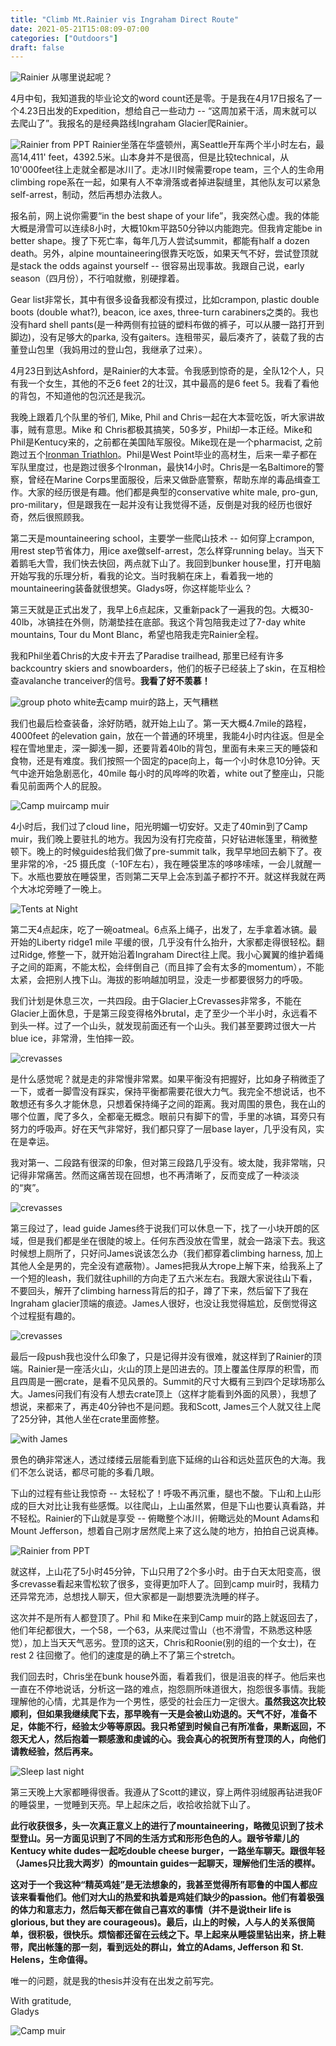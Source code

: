 ```yaml
---
title: "Climb Mt.Rainier vis Ingraham Direct Route"
date: 2021-05-21T15:08:09-07:00
categories: ["Outdoors"]
draft: false
---
```

![Rainier](/post/climbRainierPhoto/IMG_8750.jpg)
从哪里说起呢？

4月中旬，我知道我的毕业论文的word count还是零。于是我在4月17日报名了一个4.23日出发的Expedition，想给自己一些动力 -- “这周加紧干活，周末就可以去爬山了”。我报名的是经典路线Ingraham Glacier爬Rainier。

![Rainier from PPT](/post/climbRainierPhoto/IMG_8901.jpg)
Rainier坐落在华盛顿州，离Seattle开车两个半小时左右，最高14,411' feet，4392.5米。山本身并不是很高，但是比较technical，从10'000feet往上走就全都是冰川了。走冰川时候需要rope team，三个人的生命用climbing rope系在一起，如果有人不幸滑落或者掉进裂缝里，其他队友可以紧急self-arrest，制动，然后再想办法救人。

报名前，网上说你需要“in the best shape of your life”，我突然心虚。我的体能大概是滑雪可以连续8小时，大概10km平路50分钟以内能跑完。但我肯定能be in better shape。搜了下死亡率，每年几万人尝试summit，都能有half a dozen death。另外，alpine mountaineering很靠天吃饭，如果天气不好，尝试登顶就是stack the odds against yourself -- 很容易出现事故。我跟自己说，early season（四月份），不行咱就撤，别硬撑着。

Gear list非常长，其中有很多设备我都没有摸过，比如crampon, plastic double boots (double what?), beacon, ice axes, three-turn carabiners之类的。我也没有hard shell pants(是一种两侧有拉链的塑料布做的裤子，可以从腰一路打开到脚边)，没有足够大的parka, 没有gaiters。连租带买，最后凑齐了，装载了我的古董登山包里（我妈用过的登山包，我继承了过来）。

4月23日到达Ashford，是Rainier的大本营。令我感到惊奇的是，全队12个人，只有我一个女生，其他的不乏6 feet 2的壮汉，其中最高的是6 feet 5。我看了看他的背包，不知道他的包沉还是我沉。

我晚上跟着几个队里的爷们, Mike, Phil and Chris一起在大本营吃饭，听大家讲故事，贼有意思。Mike 和 Chris都极其搞笑，50多岁，Phil却一本正经。Mike和Phil是Kentucy来的，之前都在美国陆军服役。Mike现在是一个pharmacist, 之前跑过五个[Ironman Triathlon](https://en.wikipedia.org/wiki/Ironman_Triathlon)。Phil是West Point毕业的高材生，后来一辈子都在军队里度过，也是跑过很多个Ironman，最快14小时。Chris是一名Baltimore的警察，曾经在Marine Corps里面服役，后来又做卧底警察，帮助东岸的毒品缉查工作。大家的经历很是有趣。他们都是典型的conservative white male, pro-gun, pro-military，但是跟我在一起并没有让我觉得不适，反倒是对我的经历也很好奇，然后很照顾我。

第二天是mountaineering school，主要学一些爬山技术 -- 如何穿上crampon, 用rest step节省体力，用ice axe做self-arrest，怎么样穿running belay。当天下着鹅毛大雪，我们快去快回，两点就下山了。我回到bunker house里，打开电脑开始写我的乐理分析，看我的论文。当时我躺在床上，看着我一地的mountaineering装备就很想笑。Gladys呀，你这样能毕业么？

第三天就是正式出发了，我早上6点起床，又重新pack了一遍我的包。大概30-40lb，冰镐挂在外侧，防潮垫挂在底部。我这个背包陪我走过了7-day white mountains, Tour du Mont Blanc，希望也陪我走完Rainier全程。

我和Phil坐着Chris的大皮卡开去了Paradise trailhead, 那里已经有许多backcountry skiers and snowboarders，他们的板子已经装上了skin，在互相检查avalanche tranceiver的信号。**我看了好不羡慕！** 

![group photo white](/post/climbRainierPhoto/IMG_8696.jpg)去camp muir的路上，天气糟糕

我们也最后检查装备，涂好防晒，就开始上山了。第一天大概4.7mile的路程，4000feet 的elevation gain，放在一个普通的环境里，我能4小时内往返。但是全程在雪地里走，深一脚浅一脚，还要背着40lb的背包，里面有未来三天的睡袋和食物，还是有难度。我们按照一个固定的pace向上，每一个小时休息10分钟。天气中途开始急剧恶化，40mile 每小时的风哗哗的吹着，white out了整座山，只能看见前面两个人的屁股。

![Camp muir](/post/climbRainierPhoto/IMG_8725.jpg)camp muir 


4小时后，我们过了cloud line，阳光明媚一切安好。又走了40min到了Camp muir，我们晚上要驻扎的地方。我因为没有打完疫苗，只好钻进帐篷里，稍微整顿下。晚上的时候guides给我们做了pre-summit talk，我早早地回去躺下了。夜里非常的冷，-25 摄氏度（-10F左右），我在睡袋里冻的哆哆嗦嗦，一会儿就醒一下。水瓶也要放在睡袋里，否则第二天早上会冻到盖子都拧不开。就这样我就在两个大冰坨旁睡了一晚上。

![Tents at Night](/post/climbRainierPhoto/IMG_8734.jpg)

第二天4点起床，吃了一碗oatmeal。6点系上绳子，出发了，左手拿着冰镐。最开始的Liberty ridge1 mile 平缓的很，几乎没有什么抬升，大家都走得很轻松。翻过Ridge, 修整一下，就开始沿着Ingraham Direct往上爬。我小心翼翼的维护着绳子之间的距离，不能太松，会绊倒自己（而且摔了会有太多的momentum），不能太紧，会把别人拽下山。海拔的影响越加明显，没走一步都要很努力的呼吸。

我们计划是休息三次，一共四段。由于Glacier上Crevasses非常多，不能在Glacier上面休息，于是第三段变得格外brutal，走了至少一个半小时，永远看不到头一样。过了一个山头，就发现前面还有一个山头。我们甚至要跨过很大一片blue ice，非常滑，生怕摔一跤。

![crevasses](/post/climbRainierPhoto/crevasse3.jpg)

是什么感觉呢？就是走的非常慢非常累。如果平衡没有把握好，比如身子稍微歪了一下，或者一脚雪没有踩实，保持平衡都需要花很大力气。我完全不想说话，也不敢想还有多久才能休息，只想着保持绳子之间的距离。我对周围的景色，我在山的哪个位置，爬了多久，全都毫无概念。眼前只有脚下的雪，手里的冰镐，耳旁只有努力的呼吸声。好在天气非常好，我们都只穿了一层base layer，几乎没有风，实在是幸运。

我对第一、二段路有很深的印象，但对第三段路几乎没有。坡太陡，我非常喘，只记得非常痛苦。然而这痛苦现在回想，也不再清晰了，反而变成了一种淡淡的“爽”。

![crevasses](/post/climbRainierPhoto/crevasse2.jpg)

第三段过了，lead guide James终于说我们可以休息一下，找了一小块开朗的区域，但是我们都是坐在很陡的坡上。任何东西没放在雪里，就会一路滚下去。我这时候想上厕所了，只好问James说该怎么办（我们都穿着climbing harness, 加上其他人全是男的，完全没有遮蔽物）。James把我从大rope上解下来，给我系上了一个短的leash，我们就往uphill的方向走了五六米左右。我跟大家说往山下看，不要回头，解开了climbing harness背后的扣子，蹲了下来，然后留下了我在Ingraham glacier顶端的痕迹。James人很好，也没让我觉得尴尬，反倒觉得这个过程挺有趣的。

![crevasses](/post/climbRainierPhoto/crevasse1.JPG)


最后一段push我也没什么印象了，只是记得并没有很难，就这样到了Rainier的顶端。Rainier是一座活火山，火山的顶上是凹进去的。顶上覆盖住厚厚的积雪，而且四周是一圈crate，是看不见风景的。Summit的尺寸大概有三到四个足球场那么大。James问我们有没有人想去crate顶上（这样才能看到外面的风景），我想了想说，来都来了，再走40分钟也不是问题。我和Scott, James三个人就又往上爬了25分钟，其他人坐在crate里面修整。 

![with James](/post/climbRainierPhoto/IMG_8774.jpg)

景色的确非常迷人，透过缕缕云层能看到底下延绵的山谷和远处蓝灰色的大海。我们不怎么说话，都尽可能的多看几眼。

下山的过程有些让我惊奇 -- 太轻松了！呼吸不再沉重，腿也不酸。下山和上山形成的巨大对比让我有些感慨。以往爬山，上山虽然累，但是下山也要认真看路，并不轻松。Rainier的下山就是享受 -- 俯瞰整个冰川，俯瞰远处的Mount Adams和Mount Jefferson，想着自己刚才居然爬上来了这么陡的地方，拍拍自己说真棒。

![Rainier from PPT](/post/climbRainierPhoto/IMG_8790.jpg)

就这样，上山花了5小时45分钟，下山只用了2个多小时。由于白天太阳变高，很多crevasse看起来雪松软了很多，变得更加吓人了。回到camp muir时，我精力还异常充沛，总想找人聊天，但大家都是一副想要洗洗睡的样子。

这次并不是所有人都登顶了。Phil 和 Mike在来到Camp muir的路上就返回去了，他们年纪都很大，一个58，一个63，从来爬过雪山（也不滑雪，不熟悉这种感觉），加上当天天气恶劣。登顶的这天，Chris和Roonie(别的组的一个女士)，在rest 2 往回撤了。他们的速度是的确上不了第三个stretch。

我们回去时，Chris坐在bunk house外面，看着我们，很是沮丧的样子。他后来也一直在不停地说话，分析这一路的难点，抱怨厕所味道很大，抱怨很多事情。我能理解他的心情，尤其是作为一个男性，感受的社会压力一定很大。**虽然我这次比较顺利，但如果我继续爬下去，那早晚有一天是会被山劝退的。天气不好，准备不足，体能不行，经验太少等等原因。我只希望到时候自己有所准备，果断返回，不怨天尤人，然后抱着一颗感激和虔诚的心。我会真心的祝贺所有登顶的人，向他们请教经验，然后再来。**

![Sleep last night](/post/climbRainierPhoto/IMG_8744.jpg)

第三天晚上大家都睡得很香。我遵从了Scott的建议，穿上两件羽绒服再钻进我0F的睡袋里，一觉睡到天亮。早上起床之后，收拾收拾就下山了。

**此行收获很多，头一次真正意义上的进行了mountaineering，略微见识到了技术型登山。另一方面见识到了不同的生活方式和形形色色的人。跟爷爷辈儿的Kentucy white dudes一起吃double cheese burger，一路坐车聊天。跟很年轻（James只比我大两岁）的mountain guides一起聊天，理解他们生活的模样。**

**这对于一个我这种“精英鸡娃”是无法想象的，我甚至觉得所有耶鲁的中国人都应该来看看他们。他们对大山的热爱和执着是鸡娃们缺少的passion。他们有着极强的体力和意志力，然后每天都在做自己喜欢的事情（并不是说their life is glorious, but they are courageous)。最后，山上的时候，人与人的关系很简单，很积极，很快乐。烦恼都还留在云线之下。早上起来从睡袋里钻出来，挤上鞋带，爬出帐篷的那一刻，看到远处的群山，耸立的Adams, Jefferson 和 St. Helens，生命值得。** 

唯一的问题，就是我的thesis并没有在出发之前写完。

With gratitude,  
Gladys

![Camp muir](/post/climbRainierPhoto/IMG_8735.jpg)



